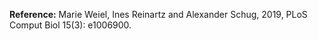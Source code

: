 __Reference:__ Marie Weiel, Ines Reinartz and Alexander Schug, 2019, PLoS Comput Biol 15(3): e1006900.
